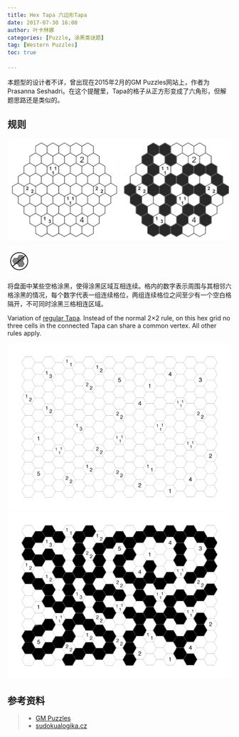 ```yaml
---
title: Hex Tapa 六边形Tapa
date: 2017-07-30 16:00
author: 叶卡林娜
categories: [Puzzle, 涂黑类谜题]
tag: [Western Puzzles]
toc: true

---
```


本题型的设计者不详，曾出现在2015年2月的GM Puzzles网站上，作者为Prasanna Seshadri。在这个提醒里，Tapa的格子从正方形变成了六角形，但解题思路还是类似的。

## 规则

![](/images/hextapa.png)

![Hex Tapa小型例题，作者：Honza Novotný](/images/notapahex.png)

将盘面中某些空格涂黑，使得涂黑区域互相连续。格内的数字表示周围与其相邻六格涂黑的情况，每个数字代表一组连续格位，两组连续格位之间至少有一个空白格隔开，不可同时涂黑三格相连区域。

Variation of [regular Tapa](/Tapa). Instead of the normal 2×2 rule, on this hex grid no three cells in the connected Tapa can share a common vertex. All other rules apply.

![Hex Tapa例题，作者：Serkan Yürekli](/images/hextapa_e.png)
![Hex Tapa例题解答](/images/hextapa_a.png)

## 参考资料

> - [GM Puzzles](https://www.gmpuzzles.com/blog/2017/07/hex-tapa-serkan-yurekli/)
> - [sudokualogika.cz](http://sudokualogika.cz/node/629)